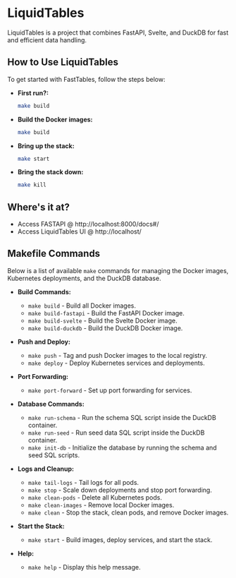 # LiquidTables

LiquidTables is a project that combines FastAPI, Svelte, and DuckDB for fast and efficient data handling.

## How to Use LiquidTables

To get started with FastTables, follow the steps below:

- **First run?:**
    ```bash
   make build
   ```


- **Build the Docker images:**
   ```bash
   make build
   ```
- **Bring up the stack:**
   ```bash
   make start
   ```
- **Bring the stack down:**
   ```bash
   make kill
   ```



## Where\'s it at?
- Access FASTAPI @ http://localhost:8000/docs#/  
- Access LiquidTables UI @ http://localhost/




## Makefile Commands

Below is a list of available `make` commands for managing the Docker images, Kubernetes deployments, and the DuckDB database.

- **Build Commands:**
  - `make build` - Build all Docker images.
  - `make build-fastapi` - Build the FastAPI Docker image.
  - `make build-svelte` - Build the Svelte Docker image.
  - `make build-duckdb` - Build the DuckDB Docker image.

- **Push and Deploy:**
  - `make push` - Tag and push Docker images to the local registry.
  - `make deploy` - Deploy Kubernetes services and deployments.

- **Port Forwarding:**
  - `make port-forward` - Set up port forwarding for services.

- **Database Commands:**
  - `make run-schema` - Run the schema SQL script inside the DuckDB container.
  - `make run-seed` - Run seed data SQL script inside the DuckDB container.
  - `make init-db` - Initialize the database by running the schema and seed SQL scripts.

- **Logs and Cleanup:**
  - `make tail-logs` - Tail logs for all pods.
  - `make stop` - Scale down deployments and stop port forwarding.
  - `make clean-pods` - Delete all Kubernetes pods.
  - `make clean-images` - Remove local Docker images.
  - `make clean` - Stop the stack, clean pods, and remove Docker images.

- **Start the Stack:**
  - `make start` - Build images, deploy services, and start the stack.

- **Help:**
  - `make help` - Display this help message.
